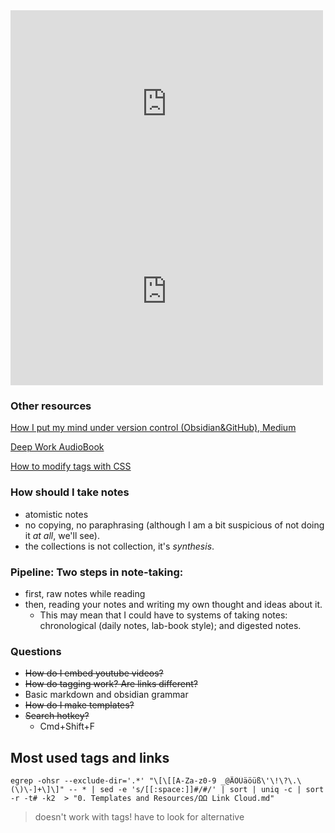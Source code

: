 
<iframe width="500" height="300" src="https://www.youtube.com/embed/Ewhfok91AdE" frameborder="0" allow="accelerometer; autoplay; clipboard-write; encrypted-media; gyroscope; picture-in-picture" allowfullscreen></iframe>

<iframe width="500" height="300" src="https://www.youtube.com/embed/qqsNNTkhK5Y" frameborder="0" allow="accelerometer; autoplay; clipboard-write; encrypted-media; gyroscope; picture-in-picture" allowfullscreen></iframe>

### Other resources
[How I put my mind under version control (Obsidian&GitHub), Medium](https://medium.com/analytics-vidhya/how-i-put-my-mind-under-version-control-24caea37b8a5)

[Deep Work AudioBook](http://audiobookbay.nl/audio-books/deep-work-rules-for-focused-success-in-a-distracted-world-cal-newport/)

[How to modify tags with CSS](https://santiyounger.com/tagstyle/)


### How should I take notes
- atomistic notes
- no copying, no paraphrasing (although I am a bit suspicious of not doing it *at all*, we'll see).
- the collections is not collection, it's *synthesis*.


### Pipeline: Two steps in note-taking:
- first, raw notes while reading
- then, reading your notes and writing my own thought and ideas about it.
	- This may mean that I could have to systems of taking notes: chronological (daily notes, lab-book style); and digested notes.

### Questions
- ~~How do I embed youtube videos?~~
- ~~How do tagging work? Are links different?~~
- Basic markdown and obsidian grammar
- ~~How do I make templates?~~
- ~~Search hotkey?~~
	- Cmd+Shift+F

## Most used tags and links
```
egrep -ohsr --exclude-dir='.*' "\[\[[A-Za-z0-9 _@ÄÖÜäöüß\'\!\?\.\(\)\-]+\]\]" -- * | sed -e 's/[[:space:]]#/#/' | sort | uniq -c | sort -r -t# -k2  > "0. Templates and Resources/ΩΩ Link Cloud.md"
```

> doesn't work with tags! have to look for alternative